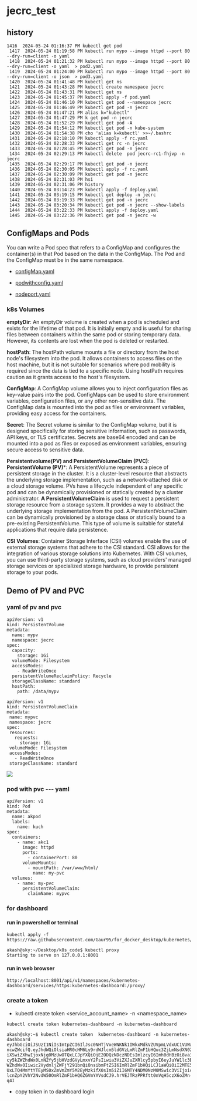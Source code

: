 # jecrc_test

## history
```
1416  2024-05-24 01:16:37 PM kubectl get pod
 1417  2024-05-24 01:19:58 PM kubectl run mypo --image httpd --port 80 --dry-run=client -o yaml  
 1418  2024-05-24 01:21:32 PM kubectl run mypo --image httpd --port 80 --dry-run=client -o yaml  > pod2.yaml
 1419  2024-05-24 01:24:00 PM kubectl run mypo --image httpd --port 80 --dry-run=client -o json  > pod3.yaml
 1420  2024-05-24 01:41:48 PM kubectl get ns
 1421  2024-05-24 01:43:28 PM kubectl create namespace jecrc
 1422  2024-05-24 01:43:31 PM kubectl get ns
 1423  2024-05-24 01:45:37 PM kubectl apply -f pod.yaml 
 1424  2024-05-24 01:46:10 PM kubectl get pod --namespace jecrc
 1425  2024-05-24 01:46:49 PM kubectl get pod -n jecrc
 1426  2024-05-24 01:47:21 PM alias k="kubectl"
 1427  2024-05-24 01:47:29 PM k get pod -n jecrc
 1428  2024-05-24 01:52:29 PM kubectl get pod -A
 1429  2024-05-24 01:54:12 PM kubectl get pod -n kube-system
 1430  2024-05-24 01:54:38 PM cho 'alias k=kubectl' >>~/.bashrc
 1431  2024-05-24 02:18:10 PM kubectl apply -f rc.yaml 
 1432  2024-05-24 02:28:33 PM kubectl get rc -n jecrc
 1433  2024-05-24 02:28:45 PM kubectl get pod -n jecrc
 1434  2024-05-24 02:29:13 PM kubectl delete  pod jecrc-rc1-fhjvp -n jecrc
 1435  2024-05-24 02:29:17 PM kubectl get pod -n jecrc
 1436  2024-05-24 02:30:05 PM kubectl apply -f rc.yaml 
 1437  2024-05-24 02:30:09 PM kubectl get pod -n jecrc
 1438  2024-05-24 02:31:03 PM hsi
 1439  2024-05-24 02:31:06 PM history 
 1440  2024-05-24 03:14:23 PM kubectl apply -f deploy.yaml 
 1441  2024-05-24 03:19:15 PM kubectl get deploy -n jecrc
 1442  2024-05-24 03:19:33 PM kubectl get pod -n jecrc
 1443  2024-05-24 03:20:34 PM kubectl get pod -n jecrc --show-labels 
 1444  2024-05-24 03:22:33 PM kubectl apply -f deploy.yaml 
 1445  2024-05-24 03:22:36 PM kubectl get pod -n jecrc -w
```

## ConfigMaps and Pods
You can write a Pod spec that refers to a ConfigMap and configures the container(s) in that Pod based on the data in the ConfigMap. The Pod and the ConfigMap must be in the same namespace.

- [configMap.yaml](configMap.yaml)

- [podwithconfig.yaml](podwithconfig.yaml)
- [nodeport.yaml](nodeport.yaml)

### k8s Volumes
**emptyDir**: An emptyDir volume is created when a pod is scheduled and exists for the lifetime of that pod. It is initially empty and is useful for sharing files between containers within the same pod or storing temporary data. However, its contents are lost when the pod is deleted or restarted.

**hostPath**: The hostPath volume mounts a file or directory from the host node's filesystem into the pod. It allows containers to access files on the host machine, but it is not suitable for scenarios where pod mobility is required since the data is tied to a specific node. Using hostPath requires caution as it grants access to the host's filesystem.

**ConfigMap**: A ConfigMap volume allows you to inject configuration files as key-value pairs into the pod. ConfigMaps can be used to store environment variables, configuration files, or any other non-sensitive data. The ConfigMap data is mounted into the pod as files or environment variables, providing easy access for the containers.

**Secret**: The Secret volume is similar to the ConfigMap volume, but it is designed specifically for storing sensitive information, such as passwords, API keys, or TLS certificates. Secrets are base64 encoded and can be mounted into a pod as files or exposed as environment variables, ensuring secure access to sensitive data.

**Persistentvolume(PV) and PersistentVolumeClaim (PVC)**: **PersistentVolume (PV)***: A PersistentVolume represents a piece of persistent storage in the cluster. It is a cluster-level resource that abstracts the underlying storage implementation, such as a network-attached disk or a cloud storage volume. PVs have a lifecycle independent of any specific pod and can be dynamically provisioned or statically created by a cluster administrator.
**A PersistentVolumeClaim** is used to request a persistent storage resource from a storage system. It provides a way to abstract the underlying storage implementation from the pod. A PersistentVolumeClaim can be dynamically provisioned by a storage class or statically bound to a pre-existing PersistentVolume. This type of volume is suitable for stateful applications that require data persistence.

**CSI Volumes**: Container Storage Interface (CSI) volumes enable the use of external storage systems that adhere to the CSI standard. CSI allows for the integration of various storage solutions into Kubernetes. With CSI volumes, you can use third-party storage systems, such as cloud providers' managed storage services or specialized storage hardware, to provide persistent storage to your pods.

## Demo of PV and PVC
### yaml of pv and pvc 
```
apiVersion: v1
kind: PersistentVolume
metadata:
  name: mypv
  namespace: jecrc
spec:
  capacity:
    storage: 1Gi
  volumeMode: Filesystem
  accessModes:
    - ReadWriteOnce
  persistentVolumeReclaimPolicy: Recycle
  storageClassName: standard
  hostPath:
    path: /data/mypv
 ```
 ```
 apiVersion: v1
kind: PersistentVolumeClaim
metadata:
  name: mypvc
  namespace: jecrc
spec:
  resources:
    requests:
      storage: 1Gi
  volumeMode: Filesystem
  accessModes:
    - ReadWriteOnce
  storageClassName: standard
 ```
 <img src='pv_pvcdemo.png'>
 
### pod with pvc     --- yaml

```
apiVersion: v1
kind: Pod
metadata:
  name: akpod
  labels:
    name: kuch
spec:
  containers:
    - name: akc1
      image: httpd
      ports:
        - containerPort: 80
      volumeMounts:
        - mountPath: /var/www/html/
          name: my-pvc
  volumes:
    - name: my-pvc
      persistentVolumeClaim:
        claimName: mypvc
```

### for dashboard
#### run in powershell or terminal
```
kubectl apply -f https://raw.githubusercontent.com/Gaur95/for_docker_desktop/kubernetes/dashboard.yml

```
```
akash@sky:~/Desktop/k8s_code$ kubectl proxy 
Starting to serve on 127.0.0.1:8001

```
#### run in web browser
```
http://localhost:8001/api/v1/namespaces/kubernetes-dashboard/services/https:kubernetes-dashboard:/proxy/

```
### create a token
+ kubectl create token <service_account_name> -n <namespace_name>
```
kubectl create token kubernetes-dashboard -n kubernetes-dashboard
```
```
akash@sky:~$ kubectl create token  kubernetes-dashboard -n kubernetes-dashboard
eyJhbGciOiJSUzI1NiIsImtpZCI6IlJsc0NHTjVxeWNKNk1IWkxMdkVZUVpmLVdxUC1VUWxXMVE3TUlwN
ncwZWcifQ.eyJhdWQiOlsiaHR0cHM6Ly9rdWJlcm5ldGVzLmRlZmF1bHQuc3ZjLmNsdXN0ZXIubG9jYWw
iXSwiZXhwIjoxNjg0MzUwOTQxLCJpYXQiOjE2ODQzNDczNDEsImlzcyI6Imh0dHBzOi8va3ViZXJuZXRl
cy5kZWZhdWx0LnN2Yy5jbHVzdGVyLmxvY2FsIiwia3ViZXJuZXRlcy5pbyI6eyJuYW1lc3BhY2UiOiJkZ
WZhdWx0Iiwic2VydmljZWFjY291bnQiOnsibmFtZSI6ImRlZmF1bHQiLCJ1aWQiOiI2MTE5ZmU1ZC02M2
UxLTQ4MmYtYTEyMS0xZmVmZmY5M2EyMzkifX0sIm5iZiI6MTY4NDM0NzM0MSwic3ViIjoic3lzdGVtOnN
lcnZpY2VhY2NvdW50OmRlZmF1bHQ6ZGVmYXVsdCJ9.hrVEJTRzPPRftt0nVqH5czX6oZMn-q4I
```
+ copy token in to dashboard login 
